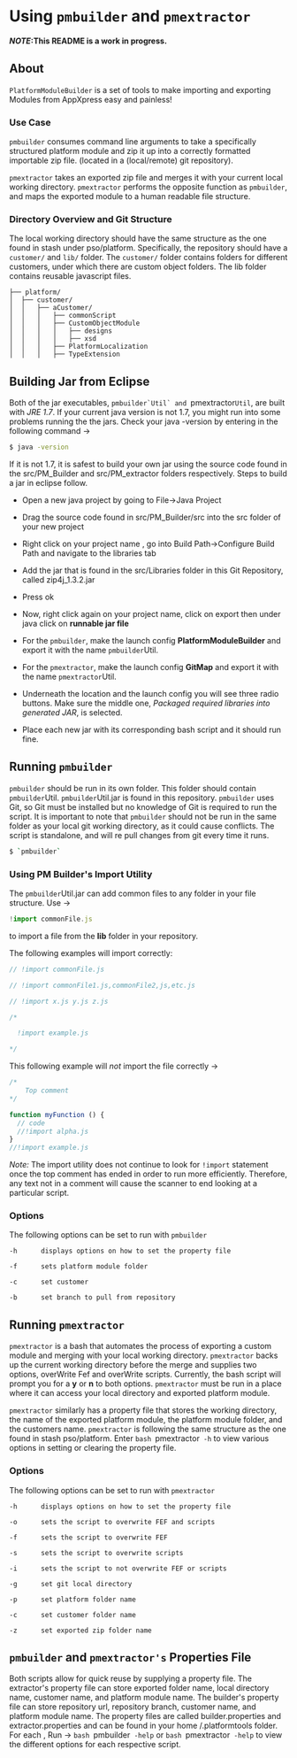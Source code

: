 Using `pmbuilder` and `pmextractor`
============
__*NOTE*:This README is a work in progress.__

## About

`PlatformModuleBuilder` is a set of tools to make importing and exporting Modules from AppXpress easy and painless!

### Use Case

``pmbuilder`` consumes  command line arguments  to
take a specifically structured platform module and zip it up into a correctly formatted importable zip file.
(located in a (local/remote) git repository).

``pmextractor`` takes an exported zip file and merges it with your
current local working directory. ``pmextractor`` performs the opposite function
as ``pmbuilder``, and maps the exported module to a human readable file structure.

### Directory Overview and Git Structure

The local working directory should have the same structure as the one found in stash under pso/platform. Specifically,
the repository should have a `customer/` and `lib/` folder. The `customer/` folder
contains folders for different customers, under which there are custom object
folders. The lib folder contains reusable javascript files.

```
├── platform/
│  ├── customer/
│  │   ├── aCustomer/
│  │   │   ├── commonScript
│  │   │   ├── CustomObjectModule
│  │   │   │   ├── designs
│  │   │   │   ├── xsd
│  │   │   ├── PlatformLocalization
│  │   │   ├── TypeExtension
```

## Building Jar from Eclipse

Both of the jar executables, ``pmbuilder`Util` and ``pmextractor`Util`, are built
with *JRE 1.7*. If your current java version is not 1.7, you might run into
some problems running the the jars. Check your java -version by entering in
the following command ->

```bash
$ java -version
```

If it is not 1.7, it is safest to build your own jar using the source code found
in the src/PM_Builder and src/PM_extractor folders respectively. Steps to build
a jar in eclipse follow.

* Open a new java project by going to File->Java Project

* Drag the source code found in src/PM_Builder/src into the src folder of your new project

* Right click on your project name , go into Build Path->Configure Build Path and navigate to
the libraries tab

* Add the jar that is found in the src/Libraries folder in this Git Repository, called zip4j_1.3.2.jar

* Press ok

* Now, right click again on your project name, click on export then under java click on **runnable jar file**

* For the `pmbuilder`, make the launch config **PlatformModuleBuilder** and export it with the name `pmbuilder`Util.

* For the `pmextractor`, make the launch config **GitMap** and export it with the name `pmextractor`Util.

* Underneath the location and the launch config you will see three radio buttons. Make sure the middle one, *Packaged
required libraries into generated JAR*, is selected.

* Place each new jar with its corresponding bash script and it should run fine.

## Running `pmbuilder`

`pmbuilder` should be run in its own folder. This folder should contain `pmbuilder`Util.
`pmbuilder`Util.jar is found in this repository. `pmbuilder` uses Git, so Git must be
installed but no knowledge of Git is required to run the script. It is important to note
that `pmbuilder` should not be run in the same folder as your local git working directory, as
it could cause conflicts. The script is standalone, and will re pull changes from git every
time it runs.

```bash
$ `pmbuilder`
```



### Using PM Builder's Import Utility

The `pmbuilder`Util.jar can add common files to any folder in your file structure. Use ->

```javascript
!import commonFile.js
```

to import a file from the **lib** folder in your repository.

The following examples will import correctly:

```javascript
// !import commonFile.js

// !import commonFile1.js,commonFile2,js,etc.js

// !import x.js y.js z.js

/*

  !import example.js

*/
```

This following example will *not* import the file correctly ->

```javascript
/*
    Top comment
*/

function myFunction () {
  // code
  //!import alpha.js
}
//!import example.js
```

*Note:* The import utility does not continue to look for `!import` statement
once the top comment has ended in order to run more efficiently. Therefore,
any text not in a comment will cause the scanner to end looking at a
particular script.

### Options

The following options can be set to run with `pmbuilder`

```
-h		displays options on how to set the property file

-f		sets platform module folder

-c 		set customer

-b 		set branch to pull from repository

```

## Running `pmextractor`

`pmextractor` is a bash that automates the process of exporting a custom module
and merging with your local working directory. `pmextractor` backs up the current
working directory before the merge and supplies two options, overWrite Fef and
overWrite scripts. Currently, the bash script will prompt you for a **y** or **n**
to both options. `pmextractor` must be run in a place where it can access your
local directory and exported platform module.

`pmextractor` similarly has a property file that stores the working directory, the
name of the exported platform module, the platform module folder, and the customers
name. `pmextractor` is following the same structure as the one found in stash pso/platform.
Enter `bash `pmextractor` -h` to view various options in setting or clearing the property
file.

### Options

The following options can be set to run with `pmextractor`

```
-h		displays options on how to set the property file

-o		sets the script to overwrite FEF and scripts

-f		sets the script to overwrite FEF

-s		sets the script to overwrite scripts

-i 		sets the script to not overwrite FEF or scripts

-g		set git local directory

-p      set platform folder name

-c      set customer folder name

-z      set exported zip folder name

```

## `pmbuilder` and `pmextractor's` Properties File

Both scripts allow for quick reuse by supplying a property file. The extractor's
property file can store exported folder name, local directory name, customer name,
and platform module name. The builder's property file can store repository url, repository
branch, customer name, and platform module name. The property files are called builder.properties
and extractor.properties and can be found in your home /.platformtools folder. For each ,
Run -> `bash `pmbuilder` -help` or `bash `pmextractor` -help` to view the
different options for each respective script.
